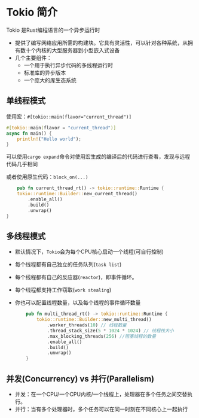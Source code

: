 # Tokio 简介

Tokio 是Rust编程语言的一个异步运行时

- 提供了编写网络应用所需的构建块。它具有灵活性，可以针对各种系统，从拥有数十个内核的大型服务器到小型嵌入式设备
- 几个主要组件：
    - 一个用于执行异步代码的多线程运行时
    - 标准库的异步版本
    - 一个庞大的库生态系统

## 单线程模式

使用宏：`#[tokio::main(flavor="current_thread")]`

```rust
#[tokio::main(flavor = "current_thread")]
async fn main() {
    println!("Hello world");
}
```

可以使用`cargo expand`命令对使用宏生成的编译后的代码进行查看，发现与远程代码几乎相同

或者使用原生代码：`block_on(...)`

```rust
    pub fn current_thread_rt() -> tokio::runtime::Runtime {
    tokio::runtime::Builder::new_current_thread()
        .enable_all()
        .build()
        .unwrap()
}
```

## 多线程模式

- 默认情况下，`Tokio`会为每个CPU核心启动一个线程(可自行控制)

- 每个线程都有自己独立的任务队列(`task list`)

- 每个线程都有自己的反应器(`reactor`)，即事件循环。

- 每个线程都支持工作窃取(`work stealing`)

- 你也可以配置线程数量，以及每个线程的事件循环数量

  ```rust
      pub fn multi_thread_rt() -> tokio::runtime::Runtime {
          tokio::runtime::Builder::new_multi_thread()
              .worker_threads(10) // 线程数量
              .thread_stack_size(5 * 1024 * 1024) // 线程栈大小
              .max_blocking_threads(256) //阻塞线程的数量
              .enable_all()
              .build()
              .unwrap()
      }
  ```

## 并发(Concurrency) vs 并行(Parallelism)

- 并发：在一个CPU/一个CPU内核/一个线程上，处理器在多个任务之间交替执行。
- 并行：当有多个处理器时，多个任务可以在同一时刻在不同核心上一起执行



